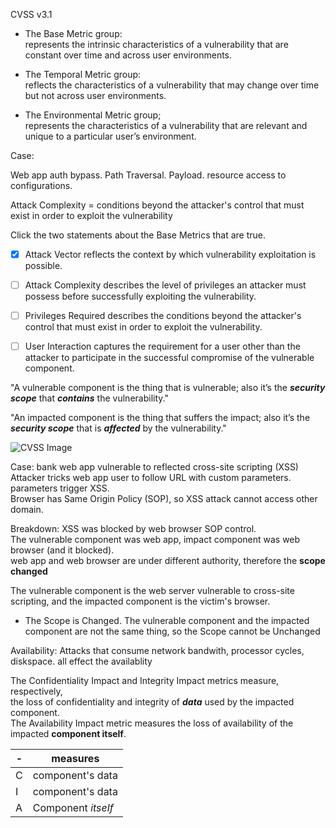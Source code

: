 CVSS v3.1


- The Base Metric group: \
represents the intrinsic characteristics of a vulnerability that are constant over time and across user environments. 

- The Temporal Metric group: \
reflects the characteristics of a vulnerability that may change over time but not across user environments. 

- The Environmental Metric group; \
represents the characteristics of a vulnerability that are relevant and unique to a particular user’s environment.


Case: 

Web app auth bypass. Path Traversal. Payload. resource access to configurations.

Attack Complexity = conditions beyond the attacker's control that must exist in order to exploit the vulnerability

Click the two statements about the Base Metrics that are true.
- [x] Attack Vector reflects the context by which vulnerability exploitation is possible.
- [ ] Attack Complexity describes the level of privileges an attacker must possess before successfully exploiting the vulnerability.
- [ ] Privileges Required describes the conditions beyond the attacker's control that must exist in order to exploit the vulnerability.
 - [ ] User Interaction captures the requirement for a user other than the attacker to participate in the successful compromise of the vulnerable component.


"A vulnerable component is the thing that is vulnerable; also it’s the ___security scope___ that ___contains___ the vulnerability."

 "An impacted component is the thing that suffers the impact; also it’s the ___security scope___ that is ___affected___ by the vulnerability."

<img src="https://cdn2.talentlms.com/sc/gAAAAABmpsQSaU9gcok83_m5kyMt-6q_RSey4wiY0snvu_aPMjiRFMRD4hoROkWiQDOsrSWNUNnDwD3-JdQcOgw70IeOQo8xxcg0-iDqpw8KFggUyYrPATz7LwHkhmCBP3x0GJjyhf8L-4vvkPNkyBqhUQCQT55Yuw==/firstdotorg/1695844820_course-v1-FIRST-CVSSv3.1-2020-SCORM-v1.2-20230927/assets/cvss_m003s049a.png" alt="CVSS Image">


Case: bank web app vulnerable to reflected cross-site scripting (XSS) \
Attacker tricks web app user to follow URL with custom parameters. \
parameters trigger XSS. \
Browser has Same Origin Policy (SOP), so XSS attack cannot access other domain.

Breakdown: 
XSS was blocked by web browser SOP control.  \
The vulnerable component was web app, impact component was web browser (and it blocked). \
web app and web browser are under different authority, therefore the __scope changed__

The vulnerable component is the web server vulnerable to cross-site scripting, and the impacted component is the victim's browser.
- The Scope is Changed.
 The vulnerable component and the impacted component are not the same thing, so the Scope cannot be Unchanged

Availability:
Attacks that consume network bandwith, processor cycles, diskspace. all effect the availablity 

The Confidentiality Impact and Integrity Impact metrics measure, respectively, \
the loss of confidentiality and integrity of ___data___ used by the impacted component. \
The Availability Impact metric measures the loss of availability of the impacted __component itself__.


|-|measures|
|-|-|
|C|component's data |
|I|component's data |
|A| Component _itself_|


